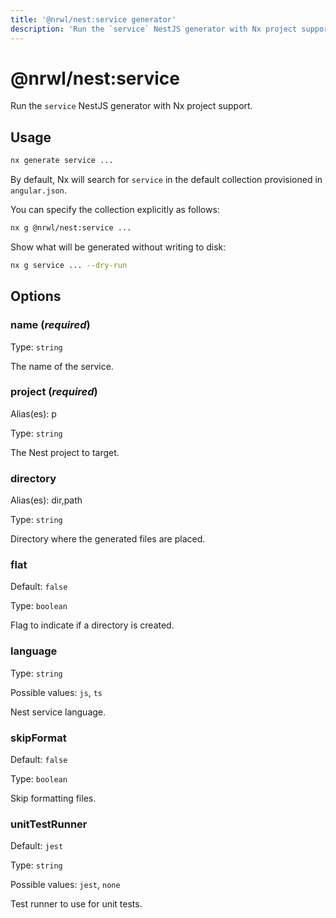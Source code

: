 ```yaml
---
title: '@nrwl/nest:service generator'
description: 'Run the `service` NestJS generator with Nx project support.'
---
```


# @nrwl/nest:service

Run the `service` NestJS generator with Nx project support.

## Usage

```bash
nx generate service ...
```

By default, Nx will search for `service` in the default collection provisioned in `angular.json`.

You can specify the collection explicitly as follows:

```bash
nx g @nrwl/nest:service ...
```

Show what will be generated without writing to disk:

```bash
nx g service ... --dry-run
```

## Options

### name (_**required**_)

Type: `string`

The name of the service.

### project (_**required**_)

Alias(es): p

Type: `string`

The Nest project to target.

### directory

Alias(es): dir,path

Type: `string`

Directory where the generated files are placed.

### flat

Default: `false`

Type: `boolean`

Flag to indicate if a directory is created.

### language

Type: `string`

Possible values: `js`, `ts`

Nest service language.

### skipFormat

Default: `false`

Type: `boolean`

Skip formatting files.

### unitTestRunner

Default: `jest`

Type: `string`

Possible values: `jest`, `none`

Test runner to use for unit tests.

